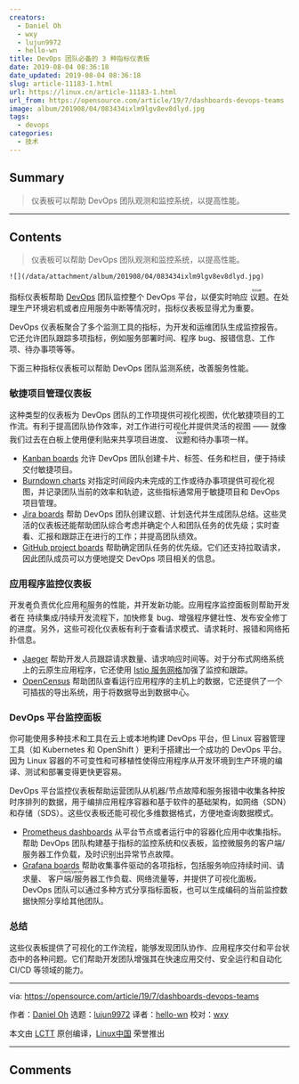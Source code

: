 ```yaml
---
creators:
  - Daniel Oh
  - wxy
  - lujun9972
  - hello-wn
title: DevOps 团队必备的 3 种指标仪表板
date: 2019-08-04 08:36:18
date_updated: 2019-08-04 08:36:18
slug: article-11183-1.html
url: https://linux.cn/article-11183-1.html
url_from: https://opensource.com/article/19/7/dashboards-devops-teams
image: album/201908/04/083434ixlm9lgv8ev8dlyd.jpg
tags:
  - devops
categories:
  - 技术
---
```


## Summary

> 仪表板可以帮助 DevOps 团队观测和监控系统，以提高性能。

***

<!-- more -->

## Contents

> 
> 仪表板可以帮助 DevOps 团队观测和监控系统，以提高性能。
> 
> 
> 

`![](/data/attachment/album/201908/04/083434ixlm9lgv8ev8dlyd.jpg)`

指标仪表板帮助 [DevOps](https://opensource.com/resources/devops) 团队监控整个 DevOps 平台，以便实时响应<ruby> 议题 <rt>  issue </rt></ruby>。在处理生产环境宕机或者应用服务中断等情况时，指标仪表板显得尤为重要。

DevOps 仪表板聚合了多个监测工具的指标，为开发和运维团队生成监控报告。它还允许团队跟踪多项指标，例如服务部署时间、程序 bug、报错信息、工作项、待办事项等等。

下面三种指标仪表板可以帮助 DevOps 团队监测系统，改善服务性能。

### 敏捷项目管理仪表板

这种类型的仪表板为 DevOps 团队的工作项提供可视化视图，优化敏捷项目的工作流。有利于提高团队协作效率，对工作进行可视化并提供灵活的视图 —— 就像我们过去在白板上使用便利贴来共享项目进度、<ruby> 议题 <rt>  issue </rt></ruby>和待办事项一样。

* [Kanban boards](https://opensource.com/article/19/1/productivity-tool-taskboard) 允许 DevOps 团队创建卡片、标签、任务和栏目，便于持续交付敏捷项目。
* [Burndown charts](https://openpracticelibrary.com/practice/burndown/) 对指定时间段内未完成的工作或待办事项提供可视化视图，并记录团队当前的效率和轨迹，这些指标通常用于敏捷项目和 DevOps 项目管理。
* [Jira boards](https://www.atlassian.com/software/jira) 帮助 DevOps 团队创建议题、计划迭代并生成团队总结。这些灵活的仪表板还能帮助团队综合考虑并确定个人和团队任务的优先级；实时查看、汇报和跟踪正在进行的工作；并提高团队绩效。
* [GitHub project boards](https://opensource.com/life/15/11/short-introduction-github) 帮助确定团队任务的优先级。它们还支持拉取请求，因此团队成员可以方便地提交 DevOps 项目相关的信息。

### 应用程序监控仪表板

开发者负责优化应用和服务的性能，并开发新功能。应用程序监控面板则帮助开发者在<ruby> 持续集成/持续开发 <rt>  CI / CD </rt></ruby>流程下，加快修复 bug、增强程序健壮性、发布安全修丁的进度。另外，这些可视化仪表板有利于查看请求模式、请求耗时、报错和网络拓扑信息。

* [Jaeger](https://www.jaegertracing.io/) 帮助开发人员跟踪请求数量、请求响应时间等。对于分布式网络系统上的云原生应用程序，它还使用 [Istio 服务网格](https://opensource.com/article/19/3/getting-started-jaeger)加强了监控和跟踪。
* [OpenCensus](https://opencensus.io/) 帮助团队查看运行应用程序的主机上的数据，它还提供了一个可插拔的导出系统，用于将数据导出到数据中心。

### DevOps 平台监控面板

你可能使用多种技术和工具在云上或本地构建 DevOps 平台，但 Linux 容器管理工具（如 Kubernetes 和 OpenShift ）更利于搭建出一个成功的 DevOps 平台。因为 Linux 容器的不可变性和可移植性使得应用程序从开发环境到生产环境的编译、测试和部署变得更快更容易。

DevOps 平台监控仪表板帮助运营团队从机器/节点故障和服务报错中收集各种按时序排列的数据，用于编排应用程序容器和基于软件的基础架构，如网络（SDN）和存储（SDS）。这些仪表板还能可视化多维数据格式，方便地查询数据模式。

* [Prometheus dashboards](https://opensource.com/article/18/12/introduction-prometheus) 从平台节点或者运行中的容器化应用中收集指标。帮助 DevOps 团队构建基于指标的监控系统和仪表板，监控微服务的客户端/服务器工作负载，及时识别出异常节点故障。
* [Grafana boards](https://opensource.com/article/17/8/linux-grafana) 帮助收集事件驱动的各项指标，包括服务响应持续时间、请求量、<ruby> 客户端/服务器 <rt>  client/server </rt></ruby>工作负载、网络流量等，并提供了可视化面板。DevOps 团队可以通过多种方式分享指标面板，也可以生成编码的当前监控数据快照分享给其他团队。

### 总结

这些仪表板提供了可视化的工作流程，能够发现团队协作、应用程序交付和平台状态中的各种问题。它们帮助开发团队增强其在快速应用交付、安全运行和自动化 CI/CD 等领域的能力。

---

via: <https://opensource.com/article/19/7/dashboards-devops-teams>

作者：[Daniel Oh](https://opensource.com/users/daniel-ohhttps://opensource.com/users/daniel-ohhttps://opensource.com/users/heronthecli) 选题：[lujun9972](https://github.com/lujun9972) 译者：[hello-wn](https://github.com/hello-wn) 校对：[wxy](https://github.com/wxy)

本文由 [LCTT](https://github.com/LCTT/TranslateProject) 原创编译，[Linux中国](https://linux.cn/) 荣誉推出

***

## Comments
